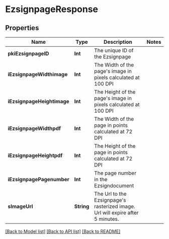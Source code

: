 # EzsignpageResponse

## Properties
Name | Type | Description | Notes
------------ | ------------- | ------------- | -------------
**pkiEzsignpageID** | **Int** | The unique ID of the Ezsignpage | 
**iEzsignpageWidthimage** | **Int** | The Width of the page&#39;s image in pixels calculated at 100 DPI | 
**iEzsignpageHeightimage** | **Int** | The Height of the page&#39;s image in pixels calculated at 100 DPI | 
**iEzsignpageWidthpdf** | **Int** | The Width of the page in points calculated at 72 DPI | 
**iEzsignpageHeightpdf** | **Int** | The Height of the page in points calculated at 72 DPI | 
**iEzsignpagePagenumber** | **Int** | The page number in the Ezsigndocument | 
**sImageUrl** | **String** | The Url to the Ezsignpage&#39;s rasterized image.  Url will expire after 5 minutes. | 

[[Back to Model list]](../README.md#documentation-for-models) [[Back to API list]](../README.md#documentation-for-api-endpoints) [[Back to README]](../README.md)


